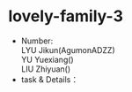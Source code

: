 # lovely-family-3
* Number:   
  LYU Jikun(AgumonADZZ)   
  YU Yuexiang()   
  LIU Zhiyuan()
* task & Details：
